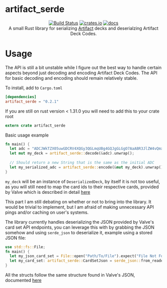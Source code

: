 # artifact_serde
<p align="center">
  <a href="https://travis-ci.com/AlecGoncharow/artifact_serde"><img src="https://travis-ci.com/AlecGoncharow/artifact_serde.svg?branch=master" alt="Build Status"></a>
  <a href="https://crates.io/crates/artifact_serde"><img src="https://img.shields.io/crates/v/artifact_serde.svg" alt="crates.io"></a>
  <a href="https://docs.rs/artifact_serde/"><img src="https://docs.rs/artifact_serde/badge.svg" alt="docs"></a><br>
  A small Rust library for serializing <a href="https://playartifact.com">Artifact</a> decks and deserialzing Artifact Deck Codes. 
</p>

# Usage
The API is still a bit unstable while I figure out the best way to handle certain aspects beyond just decoding and encoding Artifact Deck Codes. The API for basic decoding and encoding should remain relatively stable.  

To install, add to `Cargo.toml`
```toml
[dependencies]
artifact_serde = "0.2.1"
```

If you are still on rust version < 1.31.0 you will need to add this to your crate root
```rust
extern crate artifact_serde
```

Basic usage example  
```rust
fn main() {
  let adc = "ADCJWkTZX05uwGDCRV4XQGy3QGLmqUBg4GQJgGLGgO7AaABR3JlZW4vQmxhY2sgRXhhbXBsZQ__";
  let mut my_deck = artifact_serde::decode(&adc).unwrap();
  
  // Should return a new String that is the same as the initial ADC
  let my_serialized_adc = artifact_serde::encode(&mut my_deck).unwrap();
}
```
`my_deck` will be an instance of `DeserializedDeck`, by itself it is not too useful, as you will still need to map the 
card ids to their respective cards, provided by Valve which is described in detail [here](https://github.com/ValveSoftware/ArtifactDeckCode#card-set-api)

This part I am still debating on whether or not to bring into the library. It would be trivial to implement, but I am afraid
of making unnecessary API pings and/or caching on user's systems.

The library currently handles deserializing the JSON provided by Valve's card set API endpoints, you can leverage this with 
by grabbing the JSON somehow and using `serde_json` to deserialize it, example using a stored JSON file: 
```rust
use std::fs::File;
fn main() {
  let my_json_card_set = File::open("Path/To/File").expect("File Not Found");
  let my_card_set: artifact_serde::CardSetJson = serde_json::from_reader(my_json_card_set).unwrap();
}
```
All the structs follow the same structure found in Valve's JSON, documented [here](https://docs.rs/artifact_serde/*/artifact_serde/struct.CardSetJson.html)
